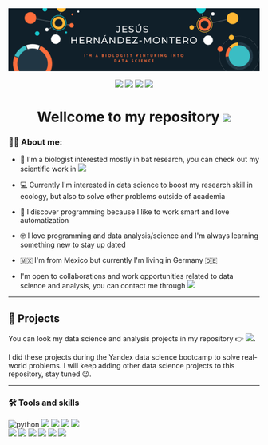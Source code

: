 <div id="header" align="center">
  <img src="https://github.com/jhdezmontero/jhdezmontero/blob/main/Banner_profile.png" width="800"/>
</div>

<div id="badge" align="center">
  
[![](https://img.shields.io/badge/LinkedIn-0077B5?style=for-the-badge&logo=linkedin&logoColor=white)](https://www.linkedin.com/in/jhdezmontero/)
[![](https://img.shields.io/badge/Twitter-1DA1F2?style=for-the-badge&logo=twitter&logoColor=white)](https://twitter.com/jhdezmontero)
[![](https://img.shields.io/badge/Research_Gate-00CCBB.svg?&style=for-the-badge&logo=researchgate&logoColor=white)](https://www.researchgate.net/profile/Hernandez-Montero-Jesus-Rafael)
[![](https://img.shields.io/badge/Gmail-D14836?style=for-the-badge&logo=gmail&logoColor=white)](mailto:jesus.hdezmontero@gmail.com)

<h1>
  Wellcome to my repository
  <img src="https://media.giphy.com/media/hvRJCLFzcasrR4ia7z/giphy.gif" width="30px"/>
</h1>  

</div>  
  
### 👨‍💻 About me:

* 🦇 I'm a biologist interested mostly in bat research, you can check out my scientific work in [![](https://img.shields.io/badge/Research_Gate-00CCBB.svg?&style=flat-square&logo=ResearchGate&logoColor=white)](https://www.researchgate.net/profile/Hernandez-Montero-Jesus-Rafael)

* 💻 Currently I'm interested in data science to boost my research skill in ecology, but also to solve other problems outside of academia

* 🦥 I discover programming because I like to work smart and love automatization

* 🤓 I love programming and data analysis/science and I'm always learning something new to stay up dated

* 🇲🇽 I'm from Mexico but currently I'm living in Germany 🇩🇪

* I'm open to collaborations and work opportunities related to data science and analysis, you can contact me through [![](https://img.shields.io/badge/LinkedIn-0077B5?style=flat-squared&logo=linkedin&logoColor=white)](https://www.linkedin.com/in/jhdezmontero/)

---
## 🌟 Projects 

You can look my data science and analysis projects in my repository 👉 [![](https://img.shields.io/badge/GitHub-181717?logo=github&logoColor=white&style=flat-squared)](https://github.com/jhdezmontero/Yandex_bootcamp_proyects). 

I did these projects during the Yandex data science bootcamp to solve real-world problems. I will keep adding other data science projects to this repository, stay tuned 😉.


---
### 🛠️ Tools and skills

<div id="header" align="left">
    <img src="https://img.shields.io/badge/Python-3776AB?style=for-the-badge&logo=python&logoColor=white" alt="python"/>
    <img src="https://img.shields.io/badge/pandas-%23150458.svg?style=for-the-badge&logo=pandas&logoColor=white"/>
    <img src="https://img.shields.io/badge/numpy-%23013243.svg?style=for-the-badge&logo=numpy&logoColor=white"/>
    <img src="https://img.shields.io/badge/scikit--learn-%23F7931E.svg?style=for-the-badge&logo=scikit-learn&logoColor=white"/>
    <img src="https://img.shields.io/badge/SciPy-%230C55A5.svg?style=for-the-badge&logo=scipy&logoColor=%white"/><br>
    <img src="https://img.shields.io/badge/Matplotlib-%23ffffff.svg?style=for-the-badge&logo=Matplotlib&logoColor=black"/>
    <img src="https://img.shields.io/badge/--276DC3?logo=r&logoColor=white&style=for-the-badge"/>
    <img src="https://img.shields.io/badge/-Tidyverse-1A162D?logo=tidyverse&logoColor=white&style=for-the-badge"/>
    <img src="https://img.shields.io/badge/-Git-F05032?logo=git&logoColor=white&style=for-the-badge"/>
    <img src="https://img.shields.io/badge/SQL-4169E1?logo=postgresql&logoColor=white&style=for-the-badge"/>
    <img src="https://img.shields.io/badge/Jupyter-F37626?logo=jupyter&logoColor=white&style=for-the-badge"/>
</div>
  

<!--
**jhdezmontero/jhdezmontero** is a ✨ _special_ ✨ repository because its `README.md` (this file) appears on your GitHub profile.

Here are some ideas to get you started:

- 🔭 I’m currently working on ...
- 🌱 I’m currently learning ...
- 👯 I’m looking to collaborate on ...
- 🤔 I’m looking for help with ...
- 💬 Ask me about ...
- 📫 How to reach me: ...
- 😄 Pronouns: ...
- ⚡ Fun fact: ...
-->
